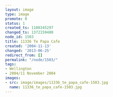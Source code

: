 ```yaml
---
layout: image
type: image
promote: 0
status: 1
created_ts: 1100345297
changed_ts: 1372159480
node_id: 1503
title: 11336 Te Papa Cafe
created: '2004-11-13'
changed: '2013-06-25'
redirect_from: []
permalink: "/node/1503/"
tags:
- Wellington
- 2004/11 November 2004
images:
- src: image/images/11336_te_papa_cafe-1503.jpg
  name: 11336_te_papa_cafe-1503.jpg
---
```


